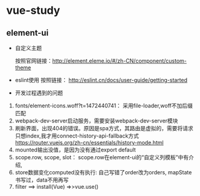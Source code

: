 # vue-study
## element-ui
+ 自定义主题

    按照官网链接：http://element.eleme.io/#/zh-CN/component/custom-theme
+ eslint使用
    按照链接： http://eslint.cn/docs/user-guide/getting-started

+ 开发过程遇到的问题
  
1. fonts/element-icons.woff?t=1472440741： 采用file-loader,woff不加后缀匹配
2. webpack-dev-server启动服务，需要安装webpack-dev-server模块
3. 刷新界面，出现404的错误。原因是spa方式，其路由是虚拟的，需要将请求只想index,我才用connect-history-api-fallback方式
<https://router.vuejs.org/zh-cn/essentials/history-mode.html>
4. mounted输出没值，是因为没有通过export default
5. scope.row, scope, slot： scope.row在element-ui的“自定义列模板”中有介绍,
6. store数据变化computed没有执行: 自己写错了order改为orders, mapState书写过，data不用再写
7. filter ==> install(Vue) =>>vue.use()



